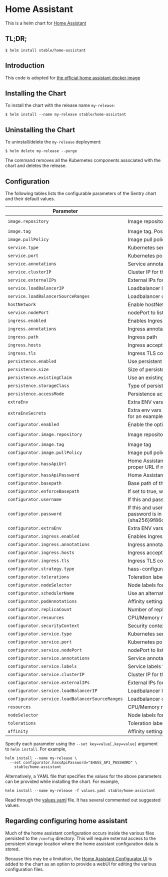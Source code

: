 # Home Assistant

This is a helm chart for [Home Assistant](https://www.home-assistant.io/)

## TL;DR;

```console
$ helm install stable/home-assistant
```

## Introduction

This code is adopted for [the official home assistant docker image](https://hub.docker.com/r/homeassistant/home-assistant/)

## Installing the Chart

To install the chart with the release name `my-release`:

```console
$ helm install --name my-release stable/home-assistant
```
## Uninstalling the Chart

To uninstall/delete the `my-release` deployment:

```console
$ helm delete my-release --purge
```

The command removes all the Kubernetes components associated with the chart and deletes the release.

## Configuration

The following tables lists the configurable parameters of the Sentry chart and their default values.

| Parameter                  | Description                         | Default                                                 |
|----------------------------|-------------------------------------|---------------------------------------------------------|
| `image.repository`         | Image repository | `homeassistant/home-assistant` |
| `image.tag`                | Image tag. Possible values listed [here](https://hub.docker.com/r/homeassistant/home-assistant/tags/).| `0.84.6`|
| `image.pullPolicy`         | Image pull policy | `IfNotPresent` |
| `service.type`             | Kubernetes service type for the home-assistant GUI | `ClusterIP` |
| `service.port`             | Kubernetes port where the home-assistant GUI is exposed| `8123` |
| `service.annotations`      | Service annotations for the home-assistant GUI | `{}` |
| `service.clusterIP`   | Cluster IP for the home-assistant GUI | `` |
| `service.externalIPs`   | External IPs for the home-assistant GUI | `[]` |
| `service.loadBalancerIP`   | Loadbalancer IP for the home-assistant GUI | `` |
| `service.loadBalancerSourceRanges`   | Loadbalancer client IP restriction range for the home-assistant GUI | `[]` |
| `hostNetwork`              | Enable hostNetwork - might be needed for discovery to work | `false` |
| `service.nodePort`   | nodePort to listen on for the home-assistant GUI | `` |
| `ingress.enabled`              | Enables Ingress | `false` |
| `ingress.annotations`          | Ingress annotations | `{}` |
| `ingress.path`                 | Ingress path | `/` |
| `ingress.hosts`                | Ingress accepted hostnames | `chart-example.local` |
| `ingress.tls`                  | Ingress TLS configuration | `[]` |
| `persistence.enabled`      | Use persistent volume to store data | `true` |
| `persistence.size`         | Size of persistent volume claim | `5Gi` |
| `persistence.existingClaim`| Use an existing PVC to persist data | `nil` |
| `persistence.storageClass` | Type of persistent volume claim | `-` |
| `persistence.accessMode`  | Persistence access modes | `ReadWriteMany` |
| `extraEnv`          | Extra ENV vars to pass to the home-assistant container | `{}` |
| `extraEnvSecrets`   | Extra env vars to pass to the home-assistant container from k8s secrets - see `values.yaml` for an example | `{}` |
| `configurator.enabled`     | Enable the optional [configuration UI](https://github.com/danielperna84/hass-configurator) | `false` |
| `configurator.image.repository`         | Image repository | `billimek/hass-configurator-docker` |
| `configurator.image.tag`                | Image tag | `x86_64-0.3.0`|
| `configurator.image.pullPolicy`         | Image pull policy | `IfNotPresent` |
| `configurator.hassApiUrl`               | Home Assistant API URL (e.g. 'http://home-assistant:8123/api/') - will auto-configure to proper URL if not set | ``|
| `configurator.hassApiPassword`          | Home Assistant API Password | `` |
| `configurator.basepath`                 | Base path of the home assistant configuration files | `/config` |
| `configurator.enforceBasepath`          | If set to true, will prevent navigation to other directories in the configurator UI | `true` |
| `configurator.username`                 | If this and password (below) are set, will require basic auth to access the configurator UI  | `` |
| `configurator.password`                 | If this and username (above) are set, will require basic auth to access the configurator UI. password is in the format of a sha256 hash (e.g. "test" would be "{sha256}9f86d081884c7d659a2feaa0c55ad015a3bf4f1b2b0b822cd15d6c15b0f00a08")  | `` |
| `configurator.extraEnv`                 | Extra ENV vars to pass to the configuration UI | `{}` |
| `configurator.ingress.enabled`          | Enables Ingress for the configurator UI | `false` |
| `configurator.ingress.annotations`      | Ingress annotations for the configurator UI | `{}` |
| `configurator.ingress.hosts`            | Ingress accepted hostnames for the configurator UI | `chart-example.local` |
| `configurator.ingress.tls`              | Ingress TLS configuration for the configurator UI | `[]` |
| `configurator.strategy.type`            | hass-configurator Deployment Strategy type | `` |
| `configurator.tolerations`              | Toleration labels for pod assignment for the configurator UI | `[]` |
| `configurator.nodeSelector`             | Node labels for pod assignment for the configurator UI | `{}` |
| `configurator.schedulerName`            | Use an alternate scheduler, e.g. "stork" for the configurator UI | `` |
| `configurator.podAnnotations`           | Affinity settings for pod assignment for the configurator UI | `{}` |
| `configurator.replicaCount`             | Number of replicas for the configurator UI | `1` |
| `configurator.resources`                | CPU/Memory resource requests/limits for the configurator UI | `{}` |
| `configurator.securityContext`          | Security context to be added to hass-configurator pods for the configurator UI | `{}` |
| `configurator.service.type`             | Kubernetes service type for the configurator UI | `ClusterIP` |
| `configurator.service.port`             | Kubernetes port where the configurator UI is exposed| `3218` |
| `configurator.service.nodePort`         | nodePort to listen on for the configurator UI | `` |
| `configurator.service.annotations`      | Service annotations for the configurator UI | `{}` |
| `configurator.service.labels`           | Service labels to use for the configurator UI | `{}` |
| `configurator.service.clusterIP`        | Cluster IP for the configurator UI | `` |
| `configurator.service.externalIPs`      | External IPs for the configurator UI | `[]` |
| `configurator.service.loadBalancerIP`   | Loadbalancer IP for the configurator UI | `` |
| `configurator.service.loadBalancerSourceRanges`   | Loadbalancer client IP restriction range for the configurator UI | `[]` |
| `resources`                | CPU/Memory resource requests/limits or the home-assistant GUI | `{}` |
| `nodeSelector`             | Node labels for pod assignment or the home-assistant GUI | `{}` |
| `tolerations`              | Toleration labels for pod assignment or the home-assistant GUI | `[]` |
| `affinity`                 | Affinity settings for pod assignment or the home-assistant GUI | `{}` |

Specify each parameter using the `--set key=value[,key=value]` argument to `helm install`. For example,

```console
helm install --name my-release \
  --set configurator.hassApiPassword="$HASS_API_PASSWORD" \
    stable/home-assistant
```

Alternatively, a YAML file that specifies the values for the above parameters can be provided while installing the chart. For example,

```console
helm install --name my-release -f values.yaml stable/home-assistant
```

Read through the [values.yaml](values.yaml) file. It has several commented out suggested values.

## Regarding configuring home assistant

Much of the home assistant configuration occurs inside the various files persisted to the `/config` directory.  This will require external access to the persistent storage location where the home assistant configuration data is stored.

Because this may be a limitation, the [Home Assistant Configurator UI](https://github.com/danielperna84/hass-configurator) is added to the chart as an option to provide a webUI for editing the various configuration files.
